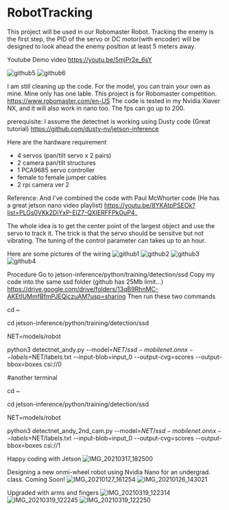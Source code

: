 # RobotTracking
This project will be used in our Robomaster Robot. Tracking the enemy is the first step, the PID of the servo or DC motor(with encoder) will be designed to look ahead the enemy position at least 5 meters away. 

Youtube Demo video
https://youtu.be/5mjPr2e_6sY

![github5](https://user-images.githubusercontent.com/8468724/111451478-6fed0280-874c-11eb-9dc3-e802d50127a3.jpg)
![github6](https://user-images.githubusercontent.com/8468724/111451600-914dee80-874c-11eb-971f-988e421e25d9.jpg)


I am still cleaning up the code. For the model, you can train your own as mine. Mine only has one lable. This project is for Robomaster competition. https://www.robomaster.com/en-US
The code is tested in my Nvidia Xiaver NX, and it will also work in nano too. The fps can go up to 200.

prerequisite:
I assume the detectnet is working using Dusty code (Great tutorial)
https://github.com/dusty-nv/jetson-inference

Here are the hardware requirement
- 4 servos (pan/tilt servo x 2 pairs)
- 2 camera pan/tilt structures
- 1 PCA9685 servo controller
- female to female jumper cables
- 2 rpi camera ver 2

Reference:
And I've combined the code with Paul McWhorter code (He has a great jetson nano video playlist)
https://youtu.be/8YKAtpPSEOk?list=PLGs0VKk2DiYxP-ElZ7-QXIERFFPkOuP4_

The whole idea is to get the center point of the largest object and use the servo to track it. The trick is that the servo should be sensitve but not vibrating. The tuning of the control parameter can takes up to an hour.


Here are some pictures of the wiring
![github1](https://user-images.githubusercontent.com/8468724/111451654-9f9c0a80-874c-11eb-97bf-467656d42689.jpg)
![github2](https://user-images.githubusercontent.com/8468724/111451656-a165ce00-874c-11eb-9e31-57d56eecc5a5.jpg)
![github3](https://user-images.githubusercontent.com/8468724/111451661-a1fe6480-874c-11eb-9063-137ab58a6988.jpg)
![github4](https://user-images.githubusercontent.com/8468724/111451663-a296fb00-874c-11eb-9255-3270694aacd4.jpg)



Procedure
Go to jetson-inference/python/training/detection/ssd
Copy my code into the same ssd folder (github has 25Mb limit...)
https://drive.google.com/drive/folders/13qB9RhnMC-AKEtlUMmfBfmPJEQiczuAM?usp=sharing
Then run these two commands

cd ~

cd jetson-inference/python/training/detection/ssd

NET=models/robot

python3 detectnet_andy.py --model=$NET/ssd-mobilenet.onnx --labels=$NET/labels.txt           --input-blob=input_0 --output-cvg=scores --output-bbox=boxes             csi://0

#another terminal

cd ~

cd jetson-inference/python/training/detection/ssd

NET=models/robot

python3 detectnet_andy_2nd_cam.py --model=$NET/ssd-mobilenet.onnx --labels=$NET/labels.txt           --input-blob=input_0 --output-cvg=scores --output-bbox=boxes             csi://1



Happy coding with Jetson
![IMG_20210317_182500](https://user-images.githubusercontent.com/8468724/111453213-49c86200-874e-11eb-8c4d-fc011bbab895.jpg)

Designing a new onmi-wheel robot using Nvidia Nano for an undergrad. class. Coming Soon!
![IMG_20210127_161254](https://user-images.githubusercontent.com/8468724/111727588-20bae500-88a6-11eb-8a4e-ff7a0e559338.jpg)
![IMG_20210126_143021](https://user-images.githubusercontent.com/8468724/111727689-5790fb00-88a6-11eb-8712-a4d181fab605.jpg)

Upgraded with arms and fingers
![IMG_20210319_122314](https://user-images.githubusercontent.com/8468724/111731304-21577980-88ae-11eb-85ac-a5001ccab36f.jpg)
![IMG_20210319_122245](https://user-images.githubusercontent.com/8468724/111731309-23b9d380-88ae-11eb-8d71-a73574f8ad66.jpg)
![IMG_20210319_122250](https://user-images.githubusercontent.com/8468724/111731310-23b9d380-88ae-11eb-98e0-62f4e8b81fdd.jpg)



